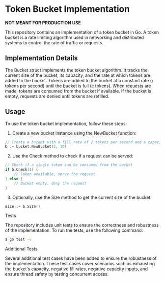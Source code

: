 # Token Bucket Implementation

**NOT MEANT FOR PRODUCTION USE**

This repository contains an implementation of a token bucket in Go. A token bucket is a rate limiting algorithm used in networking and distributed systems to control the rate of traffic or requests.

## Implementation Details

The Bucket struct implements the token bucket algorithm. It tracks the current size of the bucket, its capacity, and the rate at which tokens are added to the bucket. Tokens are added to the bucket at a constant rate (r tokens per second) until the bucket is full (c tokens). When requests are made, tokens are consumed from the bucket if available. If the bucket is empty, requests are denied until tokens are refilled.

## Usage

To use the token bucket implementation, follow these steps:

1. Create a new bucket instance using the NewBucket function:

```go
// Create a bucket with a fill rate of 2 tokens per second and a capacity of 10 tokens
b := bucket.NewBucket(2, 10)
```

2. Use the Check method to check if a request can be served:

```go
// Check if a single token can be consumed from the bucket
if b.Check(1) {
    // Token available, serve the request
} else {
    // Bucket empty, deny the request
}
```

3. Optionally, use the Size method to get the current size of the bucket:

```go
size := b.Size()
```

Tests

The repository includes unit tests to ensure the correctness and robustness of the implementation. To run the tests, use the following command:

```bash
$ go test -v
```

Additional Tests

Several additional test cases have been added to ensure the robustness of the implementation. These test cases cover scenarios such as exhausting the bucket's capacity, negative fill rates, negative capacity inputs, and ensure thread safety by testing concurrent access.
